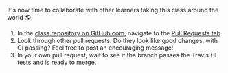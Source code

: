 [//]: # "This is used in both the CLI and Desktop course"

It's now time to collaborate with other learners taking this class around the world :earth_americas:.

1. In the [class repository on GitHub.com](https://github.com/githubschool/on-demand-github-pages/), navigate to the [Pull Requests tab](https://github.com/githubschool/on-demand-github-pages/pulls).
1. Look through other pull requests. Do they look like good changes, with CI passing? Feel free to post an encouraging message!
1. In your own pull request, wait to see if the branch passes the Travis CI tests and is ready to merge.
